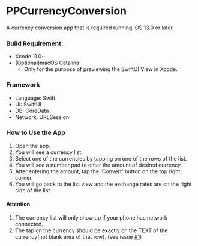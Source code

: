 # PPCurrencyConversion

A currency conversion app that is required running iOS 13.0 or later.

### Build Requirement:
* Xcode 11.0~
* (Optional)macOS Catalina
  * Only for the purpose of previewing the SwiftUI View in Xcode.

### Framework
* Language: Swift
* UI: SwiftUI
* DB: CoreData
* Network: URLSession

### How to Use the App

1. Open the app.
2. You will see a currency list.
3. Select one of the currencies by tapping on one of the rows of the list.
4. You will see a number pad to enter the amount of desired currency.
5. After entering the amount, tap the 'Convert' button on the top right corner.
6. You will go back to the list view and the exchange rates are on the right side of the list.


#### Attention
1. The currency list will only show up if your phone has network connected.
2. The tap on the currency should be exactly on the TEXT of the currency(not blank area of that row). (see issue [#1](https://github.com/inexcii/PPCurrencyConversion/issues/1))
